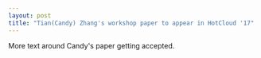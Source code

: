 ```yaml
---
layout: post
title: "Tian(Candy) Zhang's workshop paper to appear in HotCloud '17"
---
```

More text around Candy's paper getting accepted.